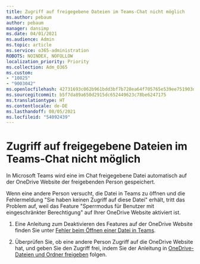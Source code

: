 ```yaml
---
title: Zugriff auf freigegebene Dateien im Teams-Chat nicht möglich
ms.author: pebaum
author: pebaum
manager: dansimp
ms.date: 04/01/2021
ms.audience: Admin
ms.topic: article
ms.service: o365-administration
ROBOTS: NOINDEX, NOFOLLOW
localization_priority: Priority
ms.collection: Adm_O365
ms.custom:
- "10825"
- "9003042"
ms.openlocfilehash: 42731693c062b961bdd3bf7b728ea64f705765e539ee751903dd57f263d11ae0
ms.sourcegitcommit: b5f7da89a650d2915dc652449623c78be6247175
ms.translationtype: HT
ms.contentlocale: de-DE
ms.lasthandoff: 08/05/2021
ms.locfileid: "54092439"
---
```

# <a name="unable-to-access-files-shared-in-teams-chat"></a>Zugriff auf freigegebene Dateien im Teams-Chat nicht möglich

In Microsoft Teams wird eine im Chat freigegebene Datei automatisch auf der OneDrive Website der freigebenden Person gespeichert.

Wenn eine andere Person versucht, die Datei in Teams zu öffnen und die Fehlermeldung "Sie haben keinen Zugriff auf diese Datei" erhält, tritt das Problem auf, weil das Feature "Sperrmodus für Benutzer mit eingeschränkter Berechtigung" auf Ihrer OneDrive Website aktiviert ist.

1. Eine Anleitung zum Deaktivieren des Features auf der OneDrive Website finden Sie unter [Fehler beim Öffnen einer Datei in Teams](https://go.microsoft.com/fwlink/?linkid=2155733).

1. Überprüfen Sie, ob eine andere Person Zugriff auf die OneDrive Website hat, und geben Sie den Zugriff frei, indem Sie der Anleitung in [OneDrive-Dateien und Ordner freigeben](https://go.microsoft.com/fwlink/?linkid=2156017) folgen.